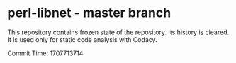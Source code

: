 # perl-libnet - master branch

This repository contains frozen state of the repository.
Its history is cleared. It is used only for static code
analysis with Codacy.

Commit Time: 1707713714